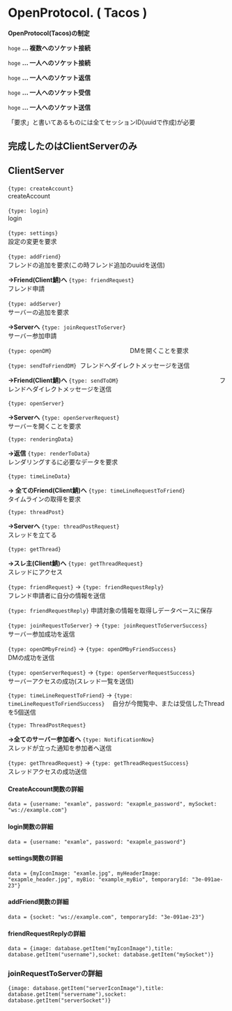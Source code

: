 # OpenProtocol.    ( Tacos )

**OpenProtocol(Tacos)の制定**

`hoge` **... 複数へのソケット接続**

`hoge` **... 一人へのソケット接続**

`hoge` **... 一人へのソケット返信**

`hoge` **... 一人へのソケット受信**

`hoge` **... 一人へのソケット送信**

「要求」と書いてあるものには全てセッションID(uuidで作成)が必要

## 完成したのはClientServerのみ

## **ClientServer**

`{type: createAccount}` 　　　　　　　　　　　　　　　　　　　　　　　　　　　 createAccount

`{type: login}` 　　　　　　　　　　　　　　　　　　　　　　　　　　　　　　　  login

`{type: settings}` 　　　　　　　　　　　　　　　　　　　　　　　　　　　　　　設定の変更を要求


`{type: addFriend}` 　　　　　　　　　　　　　　　　　　　　　　　　　　　　　  フレンドの追加を要求(この時フレンド追加のuuidを送信)

**→Friend(Client鯖)へ**  `{type: friendRequest}` 　　　　　　　　　　　　　　　　フレンド申請

`{type: addServer}` 　　　　　　　　　　　　　　　　　　　　　　　　　　　　　  サーバーの追加を要求

**→Serverへ**    `{type: joinRequestToServer}` 　　　　　　　　　　　　　　　　　サーバー参加申請

`{type: openDM}` 　                                 　　　　　　　　　　 　DMを開くことを要求

`{type: sendToFriendDM}`                                              フレンドへダイレクトメッセージを送信

**→Friend(Client鯖)へ**  `{type: sendToDM}` 　　　　　　　　　　　　　　　 　フレンドへダイレクトメッセージを送信

`{type: openServer}` 

**→Serverへ**   `{type: openServerRequest}` 　　　　　　　　　　　　　　　　　　  サーバーを開くことを要求

`{type: renderingData}` 

**→返信** `{type: renderToData}` 　　　　　　　　　　　　　　　　　　　　　　　  レンダリングするに必要なデータを要求

`{type: timeLineData}`  

**→ 全てのFriend(Client鯖)へ** `{type: timeLineRequestToFriend}` 　　　　　　　　 タイムラインの取得を要求

`{type: threadPost}`  

**→Serverへ** `{type: threadPostRequest}` 　　　　　　　　　　　　　　　　　　　スレッドを立てる

`{type: getThread}` 

**→スレ主(Client鯖)へ**  `{type: getThreadRequest}` 　　　　　　　　　　　　　　　スレッドにアクセス

`{type: friendRequest}`  →  `{type: friendRequestReply}` 　　　　　　　　　　　 フレンド申請者に自分の情報を送信

`{type: friendRequestReply}`                                                   申請対象の情報を取得しデータベースに保存

`{type: joinRequestToServer}`  → `{type: joinRequestToServerSuccess}` 　　　　　 サーバー参加成功を返信

`{type: openDMbyFreind}`  →  `{type: openDMbyFriendSuccess}` 　　　　　　　　　　 DMの成功を送信

`{type: openServerRequest}`  →  `{type: openServerRequestSuccess}` 　　　　　　　 サーバーアクセスの成功(スレッド一覧を送信)

`{type: timeLineRequestToFriend}`  →  `{type: timeLineRequestToFriendSuccess}` 　自分が今閲覧中、または受信したThreadを5個送信

`{type: ThreadPostRequest}`

**→全てのサーバー参加者へ** `{type: NotificationNow}`    　　　　　　　　　　　　   スレッドが立った通知を参加者へ送信

`{type: getThreadRequest}`  →  `{type: getThreadRequestSuccess}`   　　　　　　　   スレッドアクセスの成功送信


#### CreateAccount関数の詳細
`data = {username: "examle", password: "exapmle_password", mySocket: "ws://example.com"}`

#### login関数の詳細
`data = {username: "examle", password: "exapmle_password"}`

#### settings関数の詳細
`data = {myIconImage: "examle.jpg", myHeaderImage: "exapmle_header.jpg", myBio: "example_myBio", temporaryId: "3e-091ae-23"}`

#### addFriend関数の詳細
`data = {socket: "ws://example.com", temporaryId: "3e-091ae-23"}`

#### friendRequestReplyの詳細
`data = {image: database.getItem("myIconImage"),title: database.getItem("username"),socket: database.getItem("mySocket")}`

### joinRequestToServerの詳細
`{image: database.getItem("serverIconImage"),title: database.getItem("servername"),socket: database.getItem("serverSocket")}`